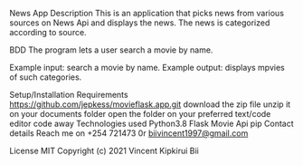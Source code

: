 News App
Description
This is an application that picks news from various sources on News Api and displays the news. The news is categorized according to source.

BDD
The program lets a user search a movie by name.

Example input: search a movie by name.
Example output: displays mpvies of such categories.



Setup/Installation Requirements
https://github.com/jepkess/movieflask.app.git
download the zip file
unzip it on your documents folder
open the folder on your preferred text/code editor
code away
Technologies used
Python3.8
Flask
Movie Api
pip
Contact details
Reach me on +254 721473 0r biivincent1997@gmail.com

License
MIT Copyright (c) 2021 Vincent Kipkirui Bii